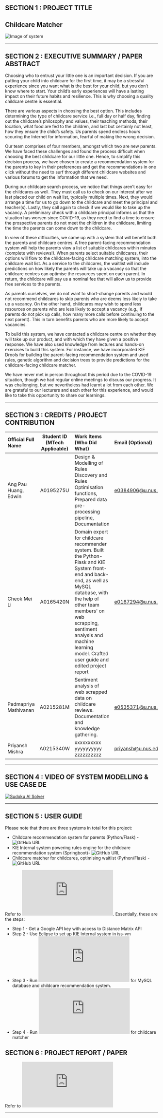 ## SECTION 1 : PROJECT TITLE
## Childcare Matcher

![Image of system](https://github.com/mabejeok/IRS-PM-2020-11-01-ISY5001-GRP1-ChildcareMatcher/blob/main/System%20Code/System%20pictures.png)


---

## SECTION 2 : EXECUTIVE SUMMARY / PAPER ABSTRACT
Choosing who to entrust your little one is an important decision. If you are putting your child into childcare for the first time, it may be a stressful experience since you want what is the best for your child, but you don’t know where to start. Your child’s early experiences will have a lasting impact on their future habits and resilience. This is why choosing a quality childcare centre is essential.

There are various aspects in choosing the best option. This includes determining the type of childcare service i.e., full day or half day, finding out the childcare’s philosophy and values, their teaching methods, their location, what food are fed to the children, and last but certainly not least, how they ensure the child’s safety. Us parents spend endless hours scouring the Internet for information, fearful of making the wrong decision.

Our team comprises of four members, amongst which two are new parents. We have faced these challenges and found the process difficult when choosing the best childcare for our little one. Hence, to simplify this decision process, we have chosen to create a recommendation system for the parents to key in their preferences and get the recommendations in one click without the need to surf through different childcare websites and various forums to get the information that we need.

During our childcare search process, we notice that things aren’t easy for the childcares as well. They must call us to check on our interest after we last placed our child on wait list, typically multiple times. Next, they would arrange a time for us to go down to the childcare and meet the principal and teacher(s). Lastly, they call again to check if we would like to take up the vacancy. A preliminary check with a childcare principal informs us that the situation has worsen since COVID-19, as they need to find a time to ensure the prospective parents do not meet the children in the childcare, limiting the time the parents can come down to the childcare.

In view of these difficulties, we came up with a system that will benefit both the parents and childcare centres. A free parent-facing recommendation system will help the parents view a list of suitable childcares within minutes (complete with reviews!). When parents select suitable childcares, their options will flow to the childcare-facing childcare matching system, into the childcare wait list. As a service to the childcares, the waitlist will include predictions on how likely the parents will take up a vacancy so that the childcare centres can optimise the resources spent on each parent. In return, the childcare will pay us a nominal fee that will allow us to provide free services to the parents. 

As parents ourselves, we do not want to short-change parents and would not recommend childcares to skip parents who are deems less likely to take up a vacancy. On the other hand, childcares may wish to spend less resources on parents who are less likely to accept a vacancy (e.g., if parents do not pick up calls, how many more calls before continuing to the next parent). This in turn benefits parents who are more likely to accept vacancies. 

To build this system, we have contacted a childcare centre on whether they will take up our product, and with which they have given a positive response. We have also used knowledge from lectures and hands-on exercises to build this system. For instance, we have incorporated KIE Drools for building the parent-facing recommendation system and used rules, genetic algorithm and decision trees to provide predictions for the childcare-facing childcare matcher. 
 
We have never met in person throughout this period due to the COVID-19 situation, though we had regular online meetings to discuss our progress. It was challenging, but we nevertheless had learnt a lot from each other. We are grateful to our lecturers and each other for this experience, and would like to take this opportunity to share our learnings.

---

## SECTION 3 : CREDITS / PROJECT CONTRIBUTION

| Official Full Name  | Student ID (MTech Applicable)  | Work Items (Who Did What) | Email (Optional) |
| :------------ |:---------------:| :-----| :-----|
| Ang Pau Huang, Edwin | A0195275U | Design & Modelling of Rules Discovery and Rules Optimisation functions, Prepared data pre-processing pipeline, Documentation | e0384906@u.nus.edu |
| Cheok Mei Li | A0165420N | Domain expert for childcare recommender system. Built the Python-Flask and KIE System front-end and back-end, as well as MySQL database, with the help of other team members' on web scrapping, sentiment analysis and machine learning model. Crafted user guide and edited project report| e0167294@u.nus.edu |
| Padmapriya Mathivanan | A0215281M | Sentiment analysis of web scrapped data on childcare reviews. Documentation and knowledge gathering. | e0535371@u.nus.edu |
| Priyansh Mishra | A0215340W | xxxxxxxxxx yyyyyyyyyy zzzzzzzzzz| priyansh@u.nus.edu |

---

## SECTION 4 : VIDEO OF SYSTEM MODELLING & USE CASE DE
[![Sudoku AI Solver](http://img.youtube.com/vi/-AiYLUjP6o8/0.jpg)](https://youtu.be/-AiYLUjP6o8 "Sudoku AI Solver")

---

## SECTION 5 : USER GUIDE

Please note that there are three systems in total for this project:
* Childcare recommendation system for parents (Python/Flask) - ![GitHub URL](https://github.com/mabejeok/parent_recommendation_system)
* KIE Internal system powering rules engine for the childcare recommendation system (Springboot)- ![GitHub URL](https://github.com/mabejeok/kie_childcare_matcher)
* Childcare matcher for childcares, optimising waitlist (Python/Flask) - ![GitHub URL](https://github.com/mabejeok/childcare_matcher)

Refer to ![Childcare Matcher User Guide.pdf in GitHub Project Report folder](https://github.com/mabejeok/IRS-PM-2020-11-01-ISY5001-GRP1-ChildcareMatcher/blob/main/Project%20Report/Childcare%20Matcher%20User%20Guide.pdf). Essentially, these are the steps:
* Step 1 - Get a Google API key with access to Distance Matrix API
* Step 2 - Use Eclipse to set up KIE Internal system in iss-vm
* Step 3 - Run ![shell script](https://github.com/mabejeok/IRS-PM-2020-11-01-ISY5001-GRP1-ChildcareMatcher/blob/main/System%20Code/mysql_python_rec_system.sh
) for MySQL database and childcare recommendation system. 
* Step 4 - Run ![shell script](https://github.com/mabejeok/IRS-PM-2020-11-01-ISY5001-GRP1-ChildcareMatcher/blob/main/System%20Code/python_cc_matcher.sh) for childcare matcher

## SECTION 6 : PROJECT REPORT / PAPER

Refer to ![ProjectReport.pdf in GitHub Project Report folder](https://github.com/mabejeok/IRS-PM-2020-11-01-ISY5001-GRP1-ChildcareMatcher/blob/main/Project%20Report/ProjectReport.pdf)

---
